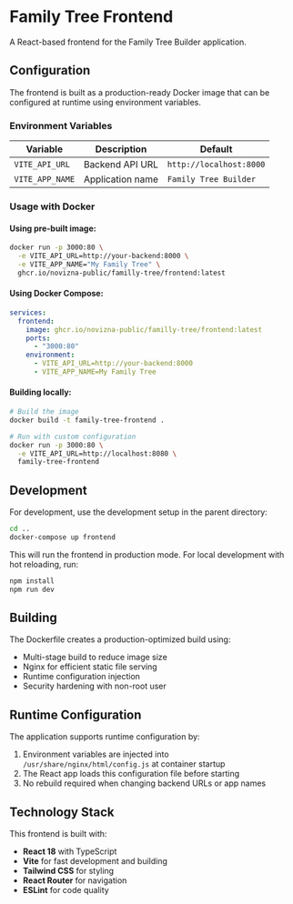 # Family Tree Frontend

A React-based frontend for the Family Tree Builder application.

## Configuration

The frontend is built as a production-ready Docker image that can be configured at runtime using environment variables.

### Environment Variables

| Variable | Description | Default |
|----------|-------------|---------|
| `VITE_API_URL` | Backend API URL | `http://localhost:8000` |
| `VITE_APP_NAME` | Application name | `Family Tree Builder` |

### Usage with Docker

#### Using pre-built image:

```bash
docker run -p 3000:80 \
  -e VITE_API_URL=http://your-backend:8000 \
  -e VITE_APP_NAME="My Family Tree" \
  ghcr.io/novizna-public/familly-tree/frontend:latest
```

#### Using Docker Compose:

```yaml
services:
  frontend:
    image: ghcr.io/novizna-public/familly-tree/frontend:latest
    ports:
      - "3000:80"
    environment:
      - VITE_API_URL=http://your-backend:8000
      - VITE_APP_NAME=My Family Tree
```

#### Building locally:

```bash
# Build the image
docker build -t family-tree-frontend .

# Run with custom configuration
docker run -p 3000:80 \
  -e VITE_API_URL=http://localhost:8080 \
  family-tree-frontend
```

## Development

For development, use the development setup in the parent directory:

```bash
cd ..
docker-compose up frontend
```

This will run the frontend in production mode. For local development with hot reloading, run:

```bash
npm install
npm run dev
```

## Building

The Dockerfile creates a production-optimized build using:
- Multi-stage build to reduce image size
- Nginx for efficient static file serving
- Runtime configuration injection
- Security hardening with non-root user

## Runtime Configuration

The application supports runtime configuration by:
1. Environment variables are injected into `/usr/share/nginx/html/config.js` at container startup
2. The React app loads this configuration file before starting
3. No rebuild required when changing backend URLs or app names

## Technology Stack

This frontend is built with:
- **React 18** with TypeScript
- **Vite** for fast development and building
- **Tailwind CSS** for styling
- **React Router** for navigation
- **ESLint** for code quality
